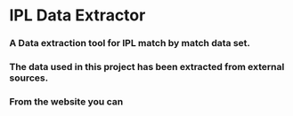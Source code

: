 # IPL Data Extractor
### A Data extraction tool for IPL match by match data set.
### The data used in this project has been extracted from external sources.
### From the website you can
